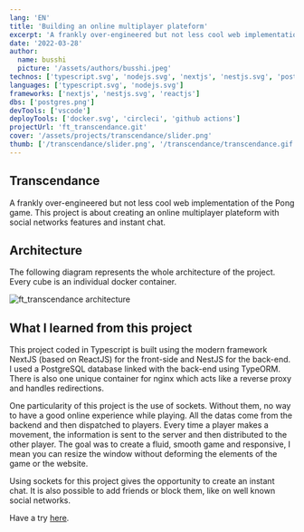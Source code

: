 ```yaml
---
lang: 'EN'
title: 'Building an online multiplayer plateform'
excerpt: 'A frankly over-engineered but not less cool web implementation of the Pong game.'
date: '2022-03-28'
author:
  name: busshi
  picture: '/assets/authors/busshi.jpeg'
technos: ['typescript.svg', 'nodejs.svg', 'nextjs', 'nestjs.svg', 'postgres.png']
languages: ['typescript.svg', 'nodejs.svg']
frameworks: ['nextjs', 'nestjs.svg', 'reactjs']
dbs: ['postgres.png']
devTools: ['vscode']
deployTools: ['docker.svg', 'circleci', 'github actions']
projectUrl: 'ft_transcendance.git'
cover: '/assets/projects/transcendance/slider.png'
thumb: ['/transcendance/slider.png', '/transcendance/transcendance.gif']
---
```


## Transcendance

A frankly over-engineered but not less cool web implementation of the Pong game. This project is about creating an online multiplayer plateform with social networks features and instant chat.

## Architecture

The following diagram represents the whole architecture of the project. Every cube is an individual docker container.

![ft_transcendance architecture](/assets/projects/transcendance/transcendance_architecture.png)

## What I learned from this project

This project coded in Typescript is built using the modern framework NextJS (based on ReactJS) for the front-side and NestJS for the back-end. I used a PostgreSQL database linked with the back-end using TypeORM. There is also one unique container for nginx which acts like a reverse proxy and handles redirections.

One particularity of this project is the use of sockets. Without them, no way to have a good online experience while playing. All the datas come from the backend and then dispatched to players. Every time a player makes a movement, the information is sent to the server and then distributed to the other player.  The goal was to create a fluid, smooth game and responsive, I mean you can resize the window without deforming the elements of the game or the website.

Using sockets for this project gives the opportunity to create an instant chat. It is also possible to add friends or block them, like on well known social networks.

Have a try [here](https://play.busshi.fr).